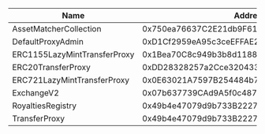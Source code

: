  Name | Address | Url 
 --- | --- | ---
 AssetMatcherCollection | 0x750ea76637C2E21db9F6138D4Ae6Ef49c1f6Bb9D | https://arbiscan.io/address/0x750ea76637C2E21db9F6138D4Ae6Ef49c1f6Bb9D 
 DefaultProxyAdmin | 0xD1Cf2959eA95c3ceEFFAE2081988ffAaba4622f1 | https://arbiscan.io/address/0xD1Cf2959eA95c3ceEFFAE2081988ffAaba4622f1 
 ERC1155LazyMintTransferProxy | 0x1Bea70C8c949b3b8d1188cb738432B121B83C4b5 | https://arbiscan.io/address/0x1Bea70C8c949b3b8d1188cb738432B121B83C4b5 
 ERC20TransferProxy | 0xDD28328257a2Cce3204332C747Cc350153937A1D | https://arbiscan.io/address/0xDD28328257a2Cce3204332C747Cc350153937A1D 
 ERC721LazyMintTransferProxy | 0x0E63021A7597B254484b7F99dDD9b319591350B6 | https://arbiscan.io/address/0x0E63021A7597B254484b7F99dDD9b319591350B6 
 ExchangeV2 | 0x07b637739CAd9A5f0c487219B283a52717E69978 | https://arbiscan.io/address/0x07b637739CAd9A5f0c487219B283a52717E69978 
 RoyaltiesRegistry | 0x49b4e47079d9b733B2227fa15f0762dBF707B263 | https://arbiscan.io/address/0x49b4e47079d9b733B2227fa15f0762dBF707B263 
 TransferProxy | 0x49b4e47079d9b733B2227fa15f0762dBF707B263 | https://arbiscan.io/address/0x49b4e47079d9b733B2227fa15f0762dBF707B263 
